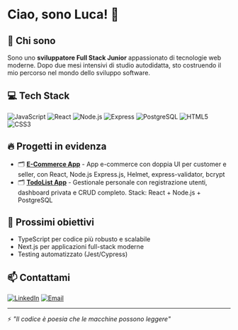 # Ciao, sono Luca! 👋

## 🚀 Chi sono
Sono uno **sviluppatore Full Stack Junior** appassionato di tecnologie web moderne. Dopo due mesi intensivi di studio autodidatta, sto costruendo il mio percorso nel mondo dello sviluppo software.

## 💻 Tech Stack
![JavaScript](https://img.shields.io/badge/-JavaScript-F7DF1E?style=flat-square&logo=javascript&logoColor=black)
![React](https://img.shields.io/badge/-React-61DAFB?style=flat-square&logo=react&logoColor=black)
![Node.js](https://img.shields.io/badge/-Node.js-339933?style=flat-square&logo=node.js&logoColor=white)
![Express](https://img.shields.io/badge/-Express-000000?style=flat-square&logo=express&logoColor=white)
![PostgreSQL](https://img.shields.io/badge/-PostgreSQL-336791?style=flat-square&logo=postgresql&logoColor=white)
![HTML5](https://img.shields.io/badge/-HTML5-E34F26?style=flat-square&logo=html5&logoColor=white)
![CSS3](https://img.shields.io/badge/-CSS3-1572B6?style=flat-square&logo=css3&logoColor=white)

## 🔥 Progetti in evidenza
- 🗂️ **[E-Commerce App](https://github.com/JustKelu/e-commerce-app)** - App e-commerce con doppia UI per customer e seller, con React, Node.js Express.js, Helmet, express-validator, bcrypt
- 🗂️ **[TodoList App](https://github.com/JustKelu/TodoList-App)** - Gestionale personale con registrazione utenti, dashboard privata e CRUD completo. Stack: React + Node.js + PostgreSQL

## 🌱 Prossimi obiettivi
- TypeScript per codice più robusto e scalabile
- Next.js per applicazioni full-stack moderne  
- Testing automatizzato (Jest/Cypress)

## 📫 Contattami
[![LinkedIn](https://img.shields.io/badge/-LinkedIn-0A66C2?style=flat-square&logo=linkedin&logoColor=white)](https://www.linkedin.com/in/luca-oliva-0281b6222)
[![Email](https://img.shields.io/badge/-Email-EA4335?style=flat-square&logo=gmail&logoColor=white)](mailto:luca.oliva.dev@gmail.com)

---
⚡ *"Il codice è poesia che le macchine possono leggere"*
